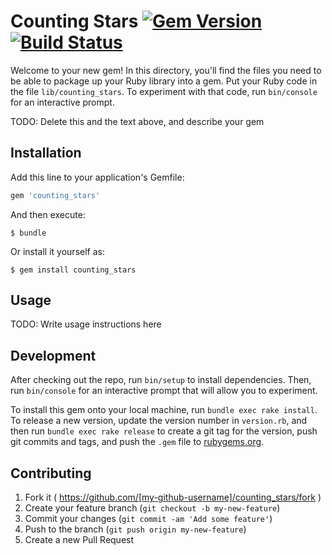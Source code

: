 # Counting Stars [![Gem Version](https://badge.fury.io/rb/counting_stars.svg)](http://badge.fury.io/rb/counting_stars) [![Build Status](https://travis-ci.org/krmbzds/counting_stars.svg)](https://travis-ci.org/krmbzds/counting_stars)

Welcome to your new gem! In this directory, you'll find the files you need to be able to package up your Ruby library into a gem. Put your Ruby code in the file `lib/counting_stars`. To experiment with that code, run `bin/console` for an interactive prompt.

TODO: Delete this and the text above, and describe your gem

## Installation

Add this line to your application's Gemfile:

```ruby
gem 'counting_stars'
```

And then execute:

    $ bundle

Or install it yourself as:

    $ gem install counting_stars

## Usage

TODO: Write usage instructions here

## Development

After checking out the repo, run `bin/setup` to install dependencies. Then, run `bin/console` for an interactive prompt that will allow you to experiment.

To install this gem onto your local machine, run `bundle exec rake install`. To release a new version, update the version number in `version.rb`, and then run `bundle exec rake release` to create a git tag for the version, push git commits and tags, and push the `.gem` file to [rubygems.org](https://rubygems.org).

## Contributing

1. Fork it ( https://github.com/[my-github-username]/counting_stars/fork )
2. Create your feature branch (`git checkout -b my-new-feature`)
3. Commit your changes (`git commit -am 'Add some feature'`)
4. Push to the branch (`git push origin my-new-feature`)
5. Create a new Pull Request
